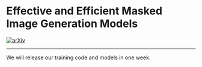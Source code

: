 # Effective and Efficient Masked Image Generation Models
[![arXiv](https://img.shields.io/badge/arXiv-2502.09992-red.svg)]([https://arxiv.org/abs/2503.07197](https://arxiv.org/abs/2503.07197))

--- 
We will release our training code and models in one week.
